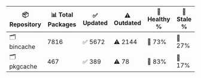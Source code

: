 | 📦 Repository | 📊 Total Packages | ✅ Updated | ⚠️ Outdated | 💚 Healthy % | 🔴 Stale % |
|---------------|-------------------|------------|-------------|-------------|------------|
| 🗂️ bincache | 7816 | ✅ 5672 | ⚠️ 2144 | 💚 73% | 🔴 27% |
| 🗂️ pkgcache | 467 | ✅ 389 | ⚠️ 78 | 💚 83% | 🔴 17% |

